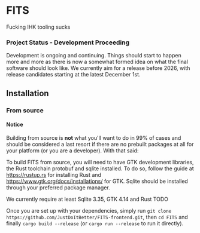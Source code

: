 # FITS
Fucking IHK tooling sucks

### Project Status - Development Proceeding
Development is ongoing and continuing. Things should start to happen more and more
as there is now a somewhat formed idea on what the final software should look like.
We currently aim for a release before 2026, with release candidates starting at the
latest December 1st.

## Installation
### From source

#### Notice
Building from source is **not** what you'll want to do in 99% of cases and should be
considered a last resort if there are no prebuilt packages at all for your
platform (or you are a developer). With that said:

To build FITS from source, you will need to have GTK development libraries, the Rust
toolchain protobuf and sqlite installed. To do so, follow the guide at
<https://rustup.rs> for installing Rust and
<https://www.gtk.org/docs/installations/> for GTK. Sqlite should be installed
through your preferred package manager.

We currently require at least Sqlite 3.35, GTK 4.14 and Rust TODO

Once you are set up with your dependencies, simply run
`git clone https://github.com/JustDoItBetter/FITS-frontend.git`, then
`cd FITS` and finally `cargo build --release` (or `cargo run --release`
to run it directly).
